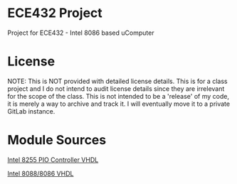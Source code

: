 # ECE432 Project
Project for ECE432 - Intel 8086 based uComputer

# License
NOTE: This is NOT provided with detailed license details. This is for a class project and I do not intend to audit license details since they are irrelevant for the scope of the class. This is not intended to be a 'release' of my code, it is merely a way to archive and track it. I will eventually move it to a private GitLab instance.

# Module Sources

[Intel 8255 PIO Controller VHDL](http://www.cpcwiki.eu/index.php/VHDL_implementation_of_the_8255_PIO)

[Intel 8088/8086 VHDL](http://www.ht-lab.com/cpu86.htm)
